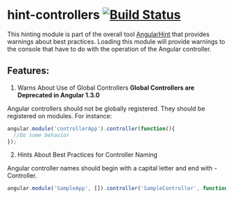hint-controllers [![Build Status](https://travis-ci.org/angular/angular-hint-controllers.svg?branch=master)](https://travis-ci.org/angular/angular-hint-controllers)
===============

This hinting module is part of the overall tool [AngularHint](https://github.com/angular/angular-hint)
that provides warnings about best practices. Loading this module will provide warnings to the console
that have to do with the operation of the Angular controller.

Features:
--------

1. Warns About Use of Global Controllers
  **Global Controllers are Deprecated in Angular 1.3.0**

  Angular controllers should not be globally registered. They should be
  registered on modules. For instance:

  ```javascript
  angular.module('controllerApp').controller(function(){
    //Do some behavior
  });
  ```

2. Hints About Best Practices for Controller Naming

  Angular controller names should begin with a capital letter and end with -Controller.

  ```javascript
  angular.module('SampleApp', []).controller('SampleController', function() {});
  ```
